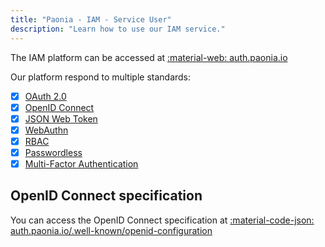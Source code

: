 ```yaml
---
title: "Paonia - IAM - Service User"
description: "Learn how to use our IAM service."
---
```


The IAM platform can be accessed at [:material-web: auth.paonia.io](https://auth.paonia.io/ui/console)

Our platform respond to multiple standards:

- [x] [OAuth 2.0](https://oauth.net/2/)
- [x] [OpenID Connect](https://openid.net/connect/)
- [x] [JSON Web Token](https://jwt.io/)
- [x] [WebAuthn](https://www.w3.org/TR/webauthn-2/)
- [x] [RBAC](https://en.wikipedia.org/wiki/Role-based_access_control)
- [x] [Passwordless](https://en.wikipedia.org/wiki/Passwordless_authentication)
- [x] [Multi-Factor Authentication](https://en.wikipedia.org/wiki/Multi-factor_authentication)

## OpenID Connect specification

You can access the OpenID Connect specification at [:material-code-json: auth.paonia.io/.well-known/openid-configuration](https://auth.paonia.io/.well-known/openid-configuration)